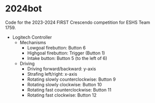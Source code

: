 # 2024bot
Code for the 2023-2024 FIRST Crescendo competition for ESHS Team 1759.
* Logitech Controller
     * Mechanisms
         * Lowgoal firebutton: Button 6
         * Highgoal firebutton: Trigger (Button 1)
         * Intake button: Button 5 (to the left of 6)
     * Driving
        * Driving forward/backward: y-axis
        * Strafing left/right: x-axis
        * Rotating slowly counterclockwise: Button 9
        * Rotating slowly clockwise: Button 10
        * Rotating fast counterclockwise: Button 11
        * Rotating fast clockwise: Button 12
